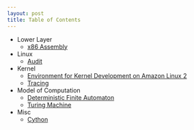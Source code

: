 ```yaml
---
layout: post
title: Table of Contents
---
```


- Lower Layer
	- [x86 Assembly](https://zulinx86.com/notebook/lowlayer/x86_assembly)
- Linux
	- [Audit](https://zulinx86.com/notebook/linux/audit)
- Kernel
	- [Environment for Kernel Development on Amazon Linux 2](https://zulinx86.com/notebook/kernel/environment)
	- [Tracing](https://zulinx86.com/notebook/kernel/tracing)
- Model of Computation
	- [Deterministic Finite Automaton](https://zulinx86.com/notebook/model_of_computation/deterministic_finite_automaton)
	- [Turing Machine](https://zulinx86.com/notebook/model_of_computation/turing_machine)
- Misc
	- [Cython](https://zulinx86.com/notebook/misc/cython)